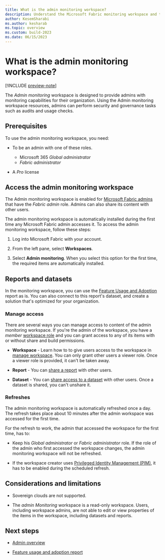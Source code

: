 ```yaml
---
title: What is the admin monitoring workspace?
description: Understand the Microsoft Fabric monitoring workspace and the reports it holds.
author: KesemSharabi
ms.author: kesharab
ms.topic: overview
ms.custom: build-2023
ms.date: 06/15/2023
---
```


# What is the admin monitoring workspace?

[!INCLUDE [preview-note](../includes/preview-note.md)]

The *Admin monitoring* workspace is designed to provide admins with monitoring capabilities for their organization. Using the Admin monitoring workspace resources, admins can perform security and governance tasks such as audits and usage checks.

## Prerequisites

To use the admin monitoring workspace, you need:

* To be an admin with one of these roles.
    * Microsoft 365 *Global administrator*
    * *Fabric administrator*

* A *Pro* license

## Access the admin monitoring workspace

The Admin monitoring workspace is enabled for [Microsoft Fabric admins](microsoft-fabric-admin.md) that have the *Fabric admin* role. Admins can also share its content with other users.

The admin monitoring workspace is automatically installed during the first time any Microsoft Fabric admin accesses it. To access the admin monitoring workspace, follow these steps:

1. Log into Microsoft Fabric with your account.

2. From the left pane, select **Workspaces**.

3. Select **Admin monitoring**. When you select this option for the first time, the required items are automatically installed.

## Reports and datasets

In the monitoring workspace, you can use the [Feature Usage and Adoption](feature-usage-adoption.md) report as is. You can also connect to this report's dataset, and create a solution that's optimized for your organization.

### Manage access

There are several ways you can manage access to content of the admin monitoring workspace. If you're the admin of the workspace, you have a *member* [workspace role](/power-bi/collaborate-share/service-roles-new-workspaces#workspace-roles) and you can grant access to any of its items with or without share and build permissions.

* **Workspace** - Learn how to to give users access to the workspace in [manage workspace](../admin/portal-workspaces.md). You can only grant other users a viewer role. Once a viewer role is provided, it can't be taken away.

* **Report** - You can [share a report](/power-bi/connect-data/service-datasets-share) with other users.

* **Dataset** - You can [share access to a dataset](/power-bi/connect-data/service-datasets-share) with other users. Once a dataset is shared, you can't unshare it.

### Refreshes

The admin monitoring workspace is automatically refreshed once a day. The refresh takes place about 10 minutes after the admin workspace was accessed for the first time.

For the refresh to work, the admin that accessed the workspace for the first time, has to:

* Keep his *Global administrator* or *Fabric administrator* role. If the role of the admin who first accessed the workspace changes, the admin monitoring workspace will not be refreshed.

* If the workspace creator uses [Privileged Identity Management (PIM)](/azure/active-directory/privileged-identity-management/pim-configure), it has to be enabled during the scheduled refresh.

## Considerations and limitations

* Sovereign clouds are not supported.

* The *admin Monitoring* workspace is a read-only workspace. Users, including workspace admins, are not able to edit or view properties of the items in the workspace, including datasets and reports.
 
## Next steps

* [Admin overview](microsoft-fabric-admin.md)

* [Feature usage and adoption report](feature-usage-adoption.md)
